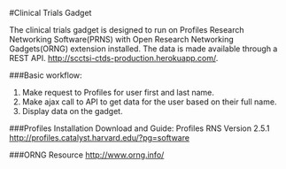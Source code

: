 #Clinical Trials Gadget

The clinical trials gadget is designed to run on Profiles Research Networking Software(PRNS) with Open Research Networking Gadgets(ORNG) extension installed.  The data is made available through a REST API.  http://scctsi-ctds-production.herokuapp.com/.


###Basic workflow:
1. Make request to Profiles for user first and last name.
2. Make ajax call to API to get data for the user based on their full name.
3. Display data on the gadget.

###Profiles Installation Download and Guide:
Profiles RNS Version 2.5.1  
http://profiles.catalyst.harvard.edu/?pg=software

###ORNG Resource
http://www.orng.info/
